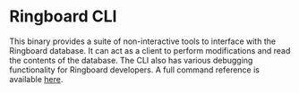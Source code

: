 # Ringboard CLI

This binary provides a suite of non-interactive tools to interface with the Ringboard database. It
can act as a client to perform modifications and read the contents of the database. The CLI also has
various debugging functionality for Ringboard developers. A full command reference is available
[here](command-reference.golden).
